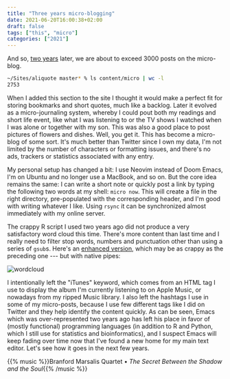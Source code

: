 ```yaml
---
title: "Three years micro-blogging"
date: 2021-06-20T16:00:38+02:00
draft: false
tags: ["this", "micro"]
categories: ["2021"]
---
```

And so, [two years](/post/one-year-micro-blogging/) later, we are about to exceed 3000 posts on the micro-blog.

```bash
~/Sites/aliquote master* % ls content/micro | wc -l
2753
```

When I added this section to the site I thought it would make a perfect fit for storing bookmarks and short quotes, much like a backlog. Later it evolved as a micro-journaling system, whereby I could pout both my readings and short life event, like what I was listening to or the TV shows I watched when I was alone or together with my son. This was also a good place to post pictures of flowers and dishes. Well, you get it. This has become a micro-blog of some sort. It's much better than Twitter since I own my data, I'm not limited by the number of characters or formatting issues, and there's no ads, trackers or statistics associated with any entry.

My personal setup has changed a bit: I use Neovim instead of Doom Emacs, I'm on Ubuntu and no longer use a MacBook, and so on. But the core idea remains the same: I can write a short note or quickly post a link by typing the following two words at my shell: `micro now`. This will create a file in the right directory, pre-populated with the corresponding header, and I'm good with writing whatever I like. Using `rsync` it can be synchronized almost immediately with my online server.

The crappy R script I used two years ago did not produce a very satisfactory word cloud this time. There's more content than last time and I really need to filter stop words, numbers and punctuation other than using a series of `gsub`s. Here's an [enhanced version](/pub/three-years-micro-blogging.r), which may be as crappy as the preceding one --- but with native pipes:

![wordcloud](/img/wc-micro-2.png)

I intentionally left the "iTunes" keyword, which comes from an HTML tag I use to display the album I'm currently listening to on Apple Music, or nowadays from my ripped Music library. I also left the hashtags I use in some of my micro-posts, because I use few different tags like I did on Twitter and they help identify the content quickly. As can be seen, Emacs which was over-represented two years ago has left his place in favor of (mostly functional) programming languages (in addition to R and Python, which I still use for statistics and bioinformatics), and I suspect Emacs will keep fading over time now that I've found a new home for my main text editor. Let's see how it goes in the next few years.

{{% music %}}Branford Marsalis Quartet • _The Secret Between the Shadow and the Soul_{{% /music %}}
